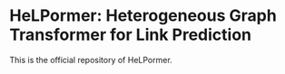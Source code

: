 # HeLPormer: Heterogeneous Graph Transformer for Link Prediction

This is the official repository of HeLPormer.
